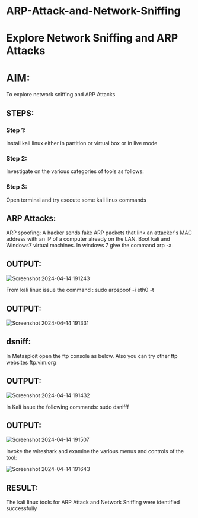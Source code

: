 # ARP-Attack-and-Network-Sniffing
# Explore Network Sniffing and ARP Attacks

# AIM:

To explore network sniffing and ARP Attacks

## STEPS:

### Step 1:

Install kali linux either in partition or virtual box or in live mode

### Step 2:

Investigate on the various categories of tools as follows:


### Step 3:
Open terminal and try execute some kali linux commands

## ARP Attacks:  
ARP spoofing: A hacker sends fake ARP packets that link an attacker's MAC address with an IP of a computer already on the LAN. 
Boot kali and Windows7 virtual machines.
In windows 7 give the command arp -a
## OUTPUT:

![Screenshot 2024-04-14 191243](https://github.com/kanagavel7/ARP-Attack-and-Network-Sniffing/assets/162578954/769b9b62-86f2-41b4-88a0-c5cf732ce43f)

From kali linux issue the command :
sudo arpspoof -i eth0 -t <target system> <gateway>
## OUTPUT:

![Screenshot 2024-04-14 191331](https://github.com/kanagavel7/ARP-Attack-and-Network-Sniffing/assets/162578954/958bb673-d4d1-4614-a74b-12a475c6eeb1)

 ## dsniff:

In Metasploit open the ftp console as below. Also you can try other ftp websites ftp.vim.org

## OUTPUT:

![Screenshot 2024-04-14 191432](https://github.com/kanagavel7/ARP-Attack-and-Network-Sniffing/assets/162578954/367fd9c3-b342-4862-a19f-1e79a19a847f)

In Kali issue the following commands:
sudo dsnifff
## OUTPUT:

![Screenshot 2024-04-14 191507](https://github.com/kanagavel7/ARP-Attack-and-Network-Sniffing/assets/162578954/0b58e402-dc22-4dff-8e12-55396d9befd5)


Invoke the wireshark and examine the various menus  and controls of the tool:

![Screenshot 2024-04-14 191643](https://github.com/kanagavel7/ARP-Attack-and-Network-Sniffing/assets/162578954/10cd7014-fbb4-4def-9741-06281764859b)

## RESULT:
The kali linux tools for ARP Attack and Network Sniffing were identified successfully
